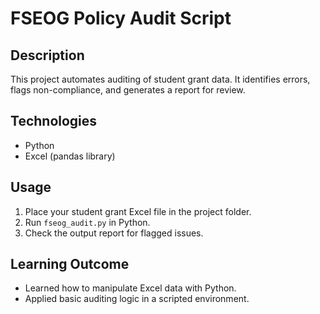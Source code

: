 # FSEOG Policy Audit Script

## Description
This project automates auditing of student grant data. It identifies errors, flags non-compliance, and generates a report for review.

## Technologies
- Python
- Excel (pandas library)

## Usage
1. Place your student grant Excel file in the project folder.
2. Run `fseog_audit.py` in Python.
3. Check the output report for flagged issues.

## Learning Outcome
- Learned how to manipulate Excel data with Python.
- Applied basic auditing logic in a scripted environment.
